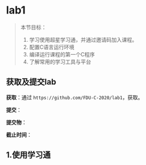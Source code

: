 # lab1

> 本节目标：
>
> 1. 学习使用超星学习通，并通过邀请码加入课程。
> 2. 配置C语言运行环境
> 3. 编译运行课程的第一个C程序
> 4. 了解常用的学习工具与平台


## 获取及提交lab

**获取**：通过 `https://github.com/FDU-C-2020/lab1`，获取。

**提交**：

**提交物**：

**截止时间**：

## 1.使用学习通



